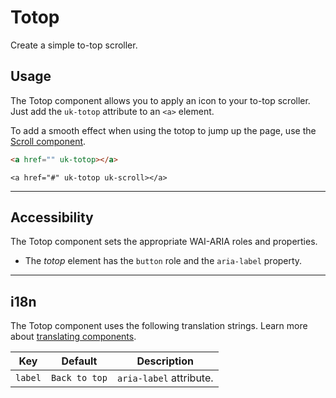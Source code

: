 # Totop

<p id="toptext" class="uk-text-lead">Create a simple to-top scroller.</p>

## Usage

The Totop component allows you to apply an icon to your to-top scroller. Just add the `uk-totop` attribute to an `<a>` element.

To add a smooth effect when using the totop to jump up the page, use the [Scroll component](scroll.md).

```html
<a href="" uk-totop></a>
```

```example
<a href="#" uk-totop uk-scroll></a>
```

***

## Accessibility

The Totop component sets the appropriate WAI-ARIA roles and properties.

- The *totop* element has the `button` role and the `aria-label` property.

***

## i18n

The Totop component uses the following translation strings. Learn more about [translating components](i18n.md).

| Key     | Default       | Description             |
|---------|---------------|-------------------------|
| `label` | `Back to top` | `aria-label` attribute. |
